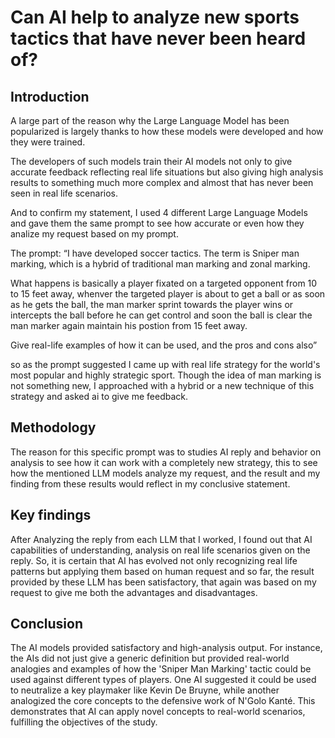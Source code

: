 
# Can AI help to analyze new sports tactics that have never been heard of?

## Introduction

A large part of the reason why the Large Language Model has been popularized is largely thanks to how these models were developed and how they were trained.

The developers of such models train their AI models not only to give accurate feedback reflecting real life situations but also giving high analysis results to something much more complex and almost that has never been seen in real life scenarios.

And to confirm my statement, I used 4 different Large Language Models and gave them the same prompt to see how accurate or even how they analize my request based on my prompt.

The prompt: “I have developed soccer tactics.
The term is Sniper man marking, which is a hybrid of traditional man marking and zonal marking.

What happens is basically a player fixated on a targeted opponent from 10 to 15 feet away, whenver the targeted player is about to get a ball or as soon as he gets the ball, the man marker sprint towards the player wins or intercepts the ball before he can get control and soon the ball is clear the man marker again maintain his postion from 15 feet away.

Give real-life examples of how it can be used, and the pros and cons also”

so as the prompt suggested I came up with real life strategy for the world's most popular and highly strategic sport. Though the idea of man marking is not something new, I approached with a hybrid or a new technique of this strategy and asked ai to give me feedback.

## Methodology

The reason for this specific prompt was to studies AI reply and behavior on analysis to see how it can work with a completely new strategy, this to see how the mentioned LLM models analyze my request, and the result and my finding from these results would reflect in my conclusive statement.

## Key findings

After Analyzing the reply from each LLM that I worked, I found out that AI capabilities of understanding, analysis on real life scenarios given on the reply. So, it is certain that AI has evolved not only recognizing real life patterns but applying them based on human request and so far, the result provided by these LLM has been satisfactory, that again was based on my request to give me both the advantages and disadvantages.

## Conclusion

The AI models provided satisfactory and high-analysis output. For instance, the AIs did not just give a generic definition but provided real-world analogies and examples of how the 'Sniper Man Marking' tactic could be used against different types of players. One AI suggested it could be used to neutralize a key playmaker like Kevin De Bruyne, while another analogized the core concepts to the defensive work of N'Golo Kanté. This demonstrates that AI can apply novel concepts to real-world scenarios, fulfilling the objectives of the study.
